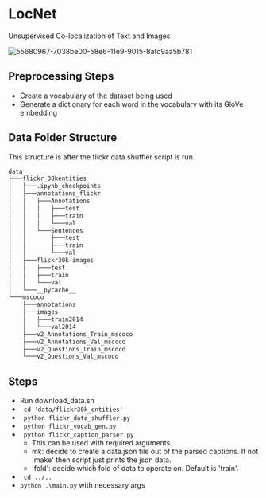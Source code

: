 # LocNet
Unsupervised Co-localization of Text and Images

![55680967-7038be00-58e6-11e9-9015-8afc9aa5b781](https://user-images.githubusercontent.com/19747416/57676276-27190f80-75f2-11e9-8571-8a50583c8673.png)


## Preprocessing Steps

- Create a vocabulary of the dataset being used
- Generate a dictionary for each word in the vocabulary with its GloVe embedding


## Data Folder Structure

This structure is after the flickr data shuffler script is run. 
```bash
data
├───flickr_30kentities
│   ├───.ipynb_checkpoints
│   ├───annotations_flickr
│   │   ├───Annotations
│   │   │   ├───test
│   │   │   ├───train
│   │   │   └───val
│   │   └───Sentences
│   │       ├───test
│   │       ├───train
│   │       └───val
│   ├───flickr30k-images
│   │   ├───test
│   │   ├───train
│   │   └───val
│   └───__pycache__
└───mscoco
    ├───annotations
    ├───images
    │   ├───train2014
    │   └───val2014
    ├───v2_Annotations_Train_mscoco
    ├───v2_Annotations_Val_mscoco
    ├───v2_Questions_Train_mscoco
    └───v2_Questions_Val_mscoco
```

## Steps

- Run download_data.sh 
- ``` cd 'data/flickr30k_entities'```
- ``` python flickr_data_shuffler.py```
- ``` python flickr_vocab_gen.py```
- ``` python flickr_caption_parser.py```
    - This can be used with required arguments. 
    - mk: decide to create a data.json file out of the parsed captions. If not 'make' then script just prints the json data.
    - 'fold': decide which fold of data to operate on. Default is 'train'.
- ``` cd ../..```
- ``` python .\main.py ``` with necessary args
